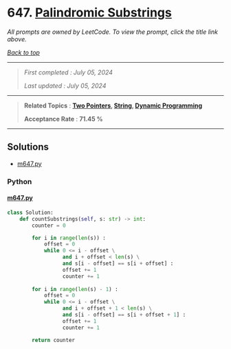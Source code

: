 # 647. [Palindromic Substrings](<https://leetcode.com/problems/palindromic-substrings>)

*All prompts are owned by LeetCode. To view the prompt, click the title link above.*

*[Back to top](<../README.md>)*

------

> *First completed : July 05, 2024*
>
> *Last updated : July 05, 2024*

------

> **Related Topics** : **[Two Pointers](<by_topic/Two Pointers.md>), [String](<by_topic/String.md>), [Dynamic Programming](<by_topic/Dynamic Programming.md>)**
>
> **Acceptance Rate** : **71.45 %**

------

## Solutions

- [m647.py](<../my-submissions/m647.py>)
### Python
#### [m647.py](<../my-submissions/m647.py>)
```Python
class Solution:
    def countSubstrings(self, s: str) -> int:
        counter = 0

        for i in range(len(s)) :
            offset = 0
            while 0 <= i - offset \
                  and i + offset < len(s) \
                  and s[i - offset] == s[i + offset] :
                  offset += 1
                  counter += 1
        
        for i in range(len(s) - 1) :
            offset = 0
            while 0 <= i - offset \
                  and i + offset + 1 < len(s) \
                  and s[i - offset] == s[i + offset + 1] :
                  offset += 1
                  counter += 1

        return counter
            
```

